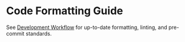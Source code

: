 <!--
ARCHIVED: Formatting guidelines are now maintained in docs/02_developer_guide/01_development_workflow.md.
-->

# Code Formatting Guide

See [Development Workflow](docs/02_developer_guide/01_development_workflow.md) for up-to-date formatting, linting, and pre-commit standards.
